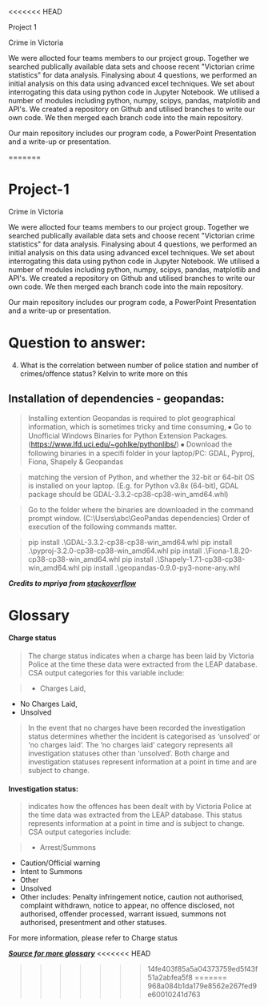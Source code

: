<<<<<<< HEAD

Project 1

Crime in Victoria

We were allocted four teams members to our project group.
Together we searched publically available data sets and choose recent "Victorian crime statistics" for data analysis.
Finalysing about 4 questions, we performed an initial analysis on this data using advanced excel techniques. 
We set about interrogating this data using python code in Jupyter Notebook. 
We utilised a number of modules including python, numpy, scipys, pandas, matplotlib and API's.
We created a repository on Github and utilised branches to write our own code. 
We then merged each branch code into the main repository.

Our main repository includes our program code, a PowerPoint Presentation and a write-up or presentation.


=======
# Project-1


Crime in Victoria

We were allocted four teams members to our project group.
Together we searched publically available data sets and choose recent "Victorian crime statistics" for data analysis.
Finalysing about 4 questions, we performed an initial analysis on this data using advanced excel techniques. 
We set about interrogating this data using python code in Jupyter Notebook. 
We utilised a number of modules including python, numpy, scipys, pandas, matplotlib and API's.
We created a repository on Github and utilised branches to write our own code. 
We then merged each branch code into the main repository.

Our main repository includes our program code, a PowerPoint Presentation and a write-up or presentation.



# Question to answer:


4. What is the correlation between number of police station and number of crimes/offence status?
    Kelvin to write more on this


## Installation of dependencies - geopandas:

>Installing extention Geopandas is required to plot geographical information, which is sometimes tricky and time consuming, 
⦁ Go to Unofficial Windows Binaries for Python Extension Packages. (https://www.lfd.uci.edu/~gohlke/pythonlibs/)
⦁ Download the following binaries in a specifi folder in your laptop/PC: GDAL, Pyproj, Fiona, Shapely & Geopandas

>matching the version of Python, and whether the 32-bit or 64-bit OS is installed on your laptop. (E.g. for Python v3.8x (64-bit), GDAL package should be GDAL-3.3.2-cp38-cp38-win_amd64.whl)

>Go to the folder where the binaries are downloaded in the command prompt window. (C:\Users\abc\GeoPandas dependencies) Order of execution of the following commands matter.

>pip install .\GDAL-3.3.2-cp38-cp38-win_amd64.whl
pip install .\pyproj-3.2.0-cp38-cp38-win_amd64.whl
pip install .\Fiona-1.8.20-cp38-cp38-win_amd64.whl
pip install .\Shapely-1.7.1-cp38-cp38-win_amd64.whl
pip install .\geopandas-0.9.0-py3-none-any.whl

***Credits to mpriya from [stackoverflow](https://stackoverflow.com/questions/41009215/importerror-no-module-named-geopandas)***

# Glossary
#### Charge status ####
>The charge status indicates when a charge has been laid by Victoria Police at the time these data were extracted from the LEAP database. CSA output categories for this variable include:

>- Charges Laid,
- No Charges Laid,
- Unsolved

>In the event that no charges have been recorded the investigation status determines whether the incident is categorised as ‘unsolved’ or ‘no charges laid’. The ‘no charges laid’ category represents all investigation statuses other than ‘unsolved’. Both charge and investigation statuses represent information at a point in time and are subject to change.

#### Investigation status:
>indicates how the offences has been dealt with by Victoria Police at the time data was extracted from the LEAP database. This status represents information at a point in time and is subject to change.
CSA output categories include:

>- Arrest/Summons
- Caution/Official warning
- Intent to Summons
- Other
- Unsolved
- Other includes: Penalty infringement notice, caution not authorised, complaint withdrawn, notice to appear, no offence disclosed, not authorised, offender processed, warrant issued, summons not authorised, presentment and other statuses.

For more information, please refer to Charge status

***[Source for more glossary](https://www.crimestatistics.vic.gov.au/about-the-data/glossary-and-data-dictionary)***
<<<<<<< HEAD
>>>>>>> 14fe403f85a5a04373759ed5f43f51a2abfea5f8
=======
>>>>>>> 968a084b1da179e8562e267fed9e60010241d763
